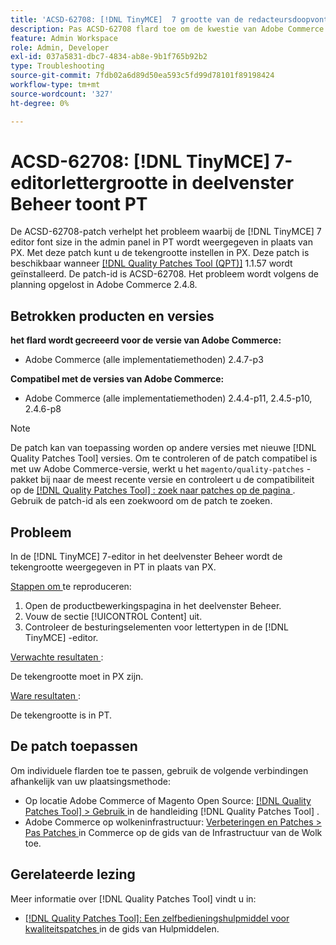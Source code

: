 ```yaml
---
title: 'ACSD-62708: [!DNL TinyMCE]  7 grootte van de redacteursdoopvont in admin paneel toont PT'
description: Pas ACSD-62708 flard toe om de kwestie van Adobe Commerce te bevestigen waar  [!DNL TinyMCE]  7 de grootte van de redacteursdoopvont in admin PT en niet PX toont. U kunt nu ook de tekengrootte instellen in PX in plaats van PT.
feature: Admin Workspace
role: Admin, Developer
exl-id: 037a5831-dbc7-4834-ab8e-9b1f765b92b2
type: Troubleshooting
source-git-commit: 7fdb02a6d89d50ea593c5fd99d78101f89198424
workflow-type: tm+mt
source-wordcount: '327'
ht-degree: 0%

---
```


# ACSD-62708: [!DNL TinyMCE] 7-editorlettergrootte in deelvenster Beheer toont PT

De ACSD-62708-patch verhelpt het probleem waarbij de [!DNL TinyMCE] 7 editor font size in the admin panel in PT wordt weergegeven in plaats van PX. Met deze patch kunt u de tekengrootte instellen in PX. Deze patch is beschikbaar wanneer [[!DNL Quality Patches Tool (QPT)]](/help/tools/quality-patches-tool/quality-patches-tool-to-self-serve-quality-patches.md) 1.1.57 wordt geïnstalleerd. De patch-id is ACSD-62708. Het probleem wordt volgens de planning opgelost in Adobe Commerce 2.4.8.

## Betrokken producten en versies

**het flard wordt gecreeerd voor de versie van Adobe Commerce:**

* Adobe Commerce (alle implementatiemethoden) 2.4.7-p3

**Compatibel met de versies van Adobe Commerce:**

* Adobe Commerce (alle implementatiemethoden) 2.4.4-p11, 2.4.5-p10, 2.4.6-p8

>[!NOTE]
>
>De patch kan van toepassing worden op andere versies met nieuwe [!DNL Quality Patches Tool] versies. Om te controleren of de patch compatibel is met uw Adobe Commerce-versie, werkt u het `magento/quality-patches` -pakket bij naar de meest recente versie en controleert u de compatibiliteit op de [[!DNL Quality Patches Tool] : zoek naar patches op de pagina ](https://experienceleague.adobe.com/tools/commerce-quality-patches/index.html?lang=nl-NL) . Gebruik de patch-id als een zoekwoord om de patch te zoeken.

## Probleem

In de [!DNL TinyMCE] 7-editor in het deelvenster Beheer wordt de tekengrootte weergegeven in PT in plaats van PX.

<u> Stappen om </u> te reproduceren:

1. Open de productbewerkingspagina in het deelvenster Beheer.
1. Vouw de sectie [!UICONTROL Content] uit.
1. Controleer de besturingselementen voor lettertypen in de [!DNL TinyMCE] -editor.

<u> Verwachte resultaten </u>:

De tekengrootte moet in PX zijn.

<u> Ware resultaten </u>:

De tekengrootte is in PT.

## De patch toepassen

Om individuele flarden toe te passen, gebruik de volgende verbindingen afhankelijk van uw plaatsingsmethode:

* Op locatie Adobe Commerce of Magento Open Source: [[!DNL Quality Patches Tool] > Gebruik ](/help/tools/quality-patches-tool/usage.md) in de handleiding [!DNL Quality Patches Tool] .
* Adobe Commerce op wolkeninfrastructuur: [ Verbeteringen en Patches > Pas Patches ](https://experienceleague.adobe.com/docs/commerce-cloud-service/user-guide/develop/upgrade/apply-patches.html?lang=nl-NL) in Commerce op de gids van de Infrastructuur van de Wolk toe.

## Gerelateerde lezing

Meer informatie over [!DNL Quality Patches Tool] vindt u in:

* [[!DNL Quality Patches Tool]: Een zelfbedieningshulpmiddel voor kwaliteitspatches ](/help/tools/quality-patches-tool/quality-patches-tool-to-self-serve-quality-patches.md) in de gids van Hulpmiddelen.
